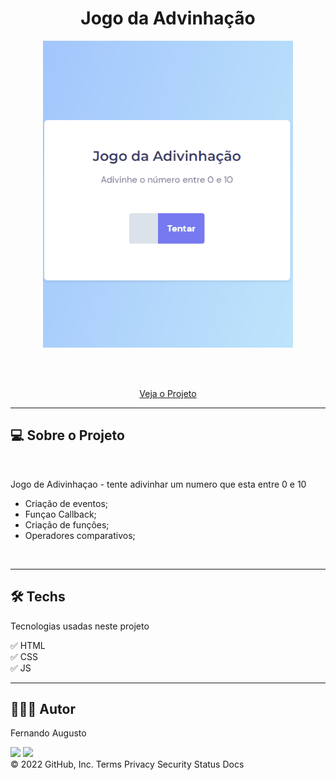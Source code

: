 <h1 align="center">Jogo da Advinhação </h1>


<p text  align="center"> 
<img width="400" src= "./animation.gif"> 
</p>


<br><br>
<p align="center"> 
    <a href="https://fernandoaugustodev.github.io/Jogo_da_Adivinhacao/" target="_blank" >Veja o Projeto</a>
</p>
<hr>

## 💻 Sobre o Projeto
<br>


<p> Jogo de Adivinhaçao - tente adivinhar um numero que esta entre 0 e 10 


- Criação de eventos;
- Funçao Callback;
- Criação de funções;
- Operadores comparativos;

</p>


<br>
<hr>

## 🛠 Techs

Tecnologias usadas neste projeto

✅ HTML <br>
✅ CSS <br>
✅ JS   

<hr>

## 👨🏼‍💻 Autor

Fernando Augusto 

 <a href = "mailto:fernandoaugusto883@gmail.com"><img src="https://img.shields.io/badge/-Gmail-%23333?style=for-the-badge&logo=gmail&logoColor=white"        target="_blank"></a>
 <a href="https://www.linkedin.com/in/fernando-augusto-a4ab42164/" target="_blank"><img src="https://img.shields.io/badge/-LinkedIn-%230077B5?style=for-the-badge&logo=linkedin&logoColor=white" target="_blank"></a> 
<br>
© 2022 GitHub, Inc.
Terms Privacy Security Status Docs
